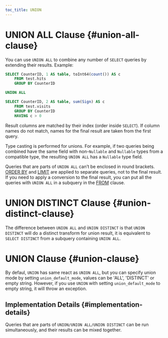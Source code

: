 ```yaml
---
toc_title: UNION
---
```


# UNION ALL Clause {#union-all-clause}

You can use `UNION ALL` to combine any number of `SELECT` queries by extending their results. Example:

``` sql
SELECT CounterID, 1 AS table, toInt64(count()) AS c
    FROM test.hits
    GROUP BY CounterID

UNION ALL

SELECT CounterID, 2 AS table, sum(Sign) AS c
    FROM test.visits
    GROUP BY CounterID
    HAVING c > 0
```

Result columns are matched by their index (order inside `SELECT`). If column names do not match, names for the final result are taken from the first query.

Type casting is performed for unions. For example, if two queries being combined have the same field with non-`Nullable` and `Nullable` types from a compatible type, the resulting `UNION ALL` has a `Nullable` type field.

Queries that are parts of `UNION ALL` can’t be enclosed in round brackets. [ORDER BY](../../../sql-reference/statements/select/order-by.md) and [LIMIT](../../../sql-reference/statements/select/limit.md) are applied to separate queries, not to the final result. If you need to apply a conversion to the final result, you can put all the queries with `UNION ALL` in a subquery in the [FROM](../../../sql-reference/statements/select/from.md) clause.

# UNION DISTINCT Clause {#union-distinct-clause}
The difference between `UNION ALL` and `UNION DISTINCT` is that `UNION DISTINCT` will do a distinct transform for union result, it is equivalent to `SELECT DISTINCT` from a subquery containing `UNION ALL`.

# UNION Clause {#union-clause}
By defaul, `UNION` has same react as `UNION ALL`, but you can specify union mode by setting `union_default_mode`, values can be 'ALL', 'DISTINCT' or empty string. However, if you use `UNION` with setting `union_default_mode` to empty string, it will throw an exception.


## Implementation Details {#implementation-details}

Queries that are parts of `UNION/UNION ALL/UNION DISTINCT` can be run simultaneously, and their results can be mixed together.
